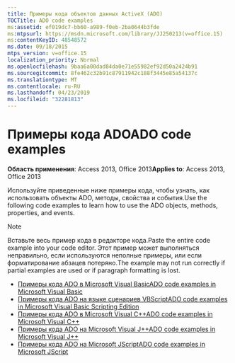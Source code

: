 ```yaml
---
title: Примеры кода объектов данных ActiveX (ADO)
TOCTitle: ADO code examples
ms:assetid: ef019dc7-bb60-a989-f0eb-2ba0644b3fde
ms:mtpsurl: https://msdn.microsoft.com/library/JJ250213(v=office.15)
ms:contentKeyID: 48548572
ms.date: 09/18/2015
mtps_version: v=office.15
localization_priority: Normal
ms.openlocfilehash: 9baa6a00dad84da0e71e55982ef92d50a2424b91
ms.sourcegitcommit: 8fe462c32b91c87911942c188f3445e85a54137c
ms.translationtype: MT
ms.contentlocale: ru-RU
ms.lasthandoff: 04/23/2019
ms.locfileid: "32281813"
---
```

# <a name="ado-code-examples"></a><span data-ttu-id="031c3-102">Примеры кода ADO</span><span class="sxs-lookup"><span data-stu-id="031c3-102">ADO code examples</span></span>

<span data-ttu-id="031c3-103">**Область применения**: Access 2013, Office 2013</span><span class="sxs-lookup"><span data-stu-id="031c3-103">**Applies to**: Access 2013, Office 2013</span></span>

<span data-ttu-id="031c3-104">Используйте приведенные ниже примеры кода, чтобы узнать, как использовать объекты ADO, методы, свойства и события.</span><span class="sxs-lookup"><span data-stu-id="031c3-104">Use the following code examples to learn how to use the ADO objects, methods, properties, and events.</span></span>

> [!NOTE]
> <span data-ttu-id="031c3-105">Вставьте весь пример кода в редакторе кода.</span><span class="sxs-lookup"><span data-stu-id="031c3-105">Paste the entire code example into your code editor.</span></span> <span data-ttu-id="031c3-106">Этот пример может выполняться неправильно, если используются неполные примеры, или если форматирование абзацев потеряно.</span><span class="sxs-lookup"><span data-stu-id="031c3-106">The example may not run correctly if partial examples are used or if paragraph formatting is lost.</span></span>

- [<span data-ttu-id="031c3-107">Примеры кода ADO в Microsoft Visual Basic</span><span class="sxs-lookup"><span data-stu-id="031c3-107">ADO code examples in Microsoft Visual Basic</span></span>](ado-code-examples-in-microsoft-visual-basic.md)
- [<span data-ttu-id="031c3-108">Примеры кода ADO на языке сценариев VBScript</span><span class="sxs-lookup"><span data-stu-id="031c3-108">ADO code examples in Microsoft Visual Basic Scripting Edition</span></span>](ado-code-examples-in-microsoft-visual-basic-scripting-edition.md)
- [<span data-ttu-id="031c3-109">Примеры кода ADO в Microsoft Visual C++</span><span class="sxs-lookup"><span data-stu-id="031c3-109">ADO code examples in Microsoft Visual C++</span></span>](ado-code-examples-in-microsoft-visual-c.md)
- [<span data-ttu-id="031c3-110">Примеры кода ADO на Microsoft Visual J++</span><span class="sxs-lookup"><span data-stu-id="031c3-110">ADO code examples in Microsoft Visual J++</span></span>](ado-code-examples-in-microsoft-visual-j.md)
- [<span data-ttu-id="031c3-111">Примеры кода ADO на Microsoft JScript</span><span class="sxs-lookup"><span data-stu-id="031c3-111">ADO code examples in Microsoft JScript</span></span>](ado-code-examples-in-microsoft-jscript.md)

